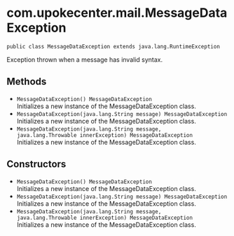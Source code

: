 # com.upokecenter.mail.MessageDataException

    public class MessageDataException extends java.lang.RuntimeException

Exception thrown when a message has invalid syntax.

## Methods

* `MessageDataException() MessageDataException`<br>
 Initializes a new instance of the MessageDataException class.
* `MessageDataException​(java.lang.String message) MessageDataException`<br>
 Initializes a new instance of the MessageDataException class.
* `MessageDataException​(java.lang.String message,
                    java.lang.Throwable innerException) MessageDataException`<br>
 Initializes a new instance of the MessageDataException class.

## Constructors

* `MessageDataException() MessageDataException`<br>
 Initializes a new instance of the MessageDataException class.
* `MessageDataException​(java.lang.String message) MessageDataException`<br>
 Initializes a new instance of the MessageDataException class.
* `MessageDataException​(java.lang.String message,
                    java.lang.Throwable innerException) MessageDataException`<br>
 Initializes a new instance of the MessageDataException class.
